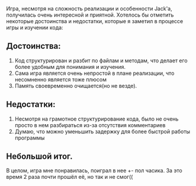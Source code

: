 Игра, несмотря на сложность реализации и особенности Jack'а, получилась очень интересной и приятной.
Хотелось бы отметить некоторые достоинства и недостатки, которые я заметил в процессе игры и изучении кода:

## Достоинства:
1. Код структурирован и разбит по файлам и методам, что делает его более удобным для понимания и изучения.
2. Сама игра является очень непростой в плане реализации, что несомненно является тоже плюсом
3. Память своевременно очищается(но не везде).

## Недостатки:
1. Несмотря на грамотное структурирование кода, было не очень просто в нем разбираться из-за отсутствия комментариев
2. Думаю, что можно уменьшить задержку для более быстрой работы программы

## Небольшой итог.
В целом, игра мне понравилась, поиграл в нее +- пол часика. За это время 2 раза почти прошёл её, но так и не смог((